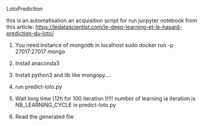 LotoPrediction

this is an automatisation an acquisition script for run junpyter notebook from this article:
https://ledatascientist.com/le-deep-learning-et-le-hasard-prediction-du-loto/

1) You need instance of mongodb in localhost 
sudo docker run -p 27017:27017 mongo

2) Install anaconda3

3) Install python3 and lib like mongopy....

4) run predict-loto.py

5) Wait long time (12h for 100 iteration )!!!! number of learning ia iteration is NB_LEARNING_CYCLE in predict-loto.py

6) Read the generated file 
